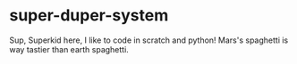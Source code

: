 # super-duper-system
Sup, Superkid here, I like to code in scratch and python!
Mars's spaghetti is way tastier than earth spaghetti.
